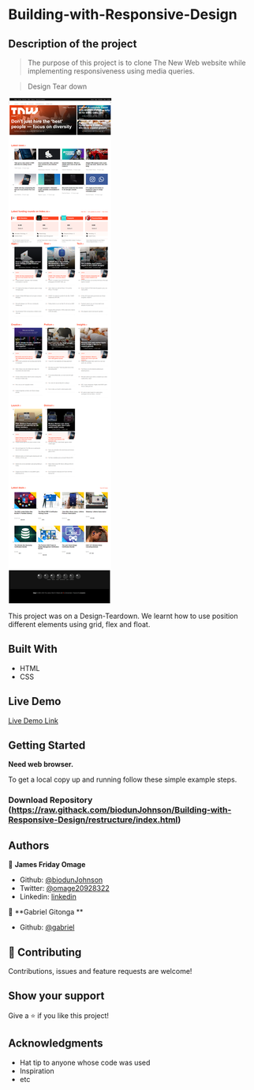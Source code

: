# Building-with-Responsive-Design

## Description of the project 

>The purpose of this project is to clone The New Web website while implementing responsiveness using media queries. 

> Design Tear down

![screenshot](./img/screenshot.png)



This project was on a Design-Teardown. We learnt how to use position different elements using grid, flex and float.

## Built With

- HTML
- CSS

## Live Demo

[Live Demo Link](https://raw.githack.com/biodunJohnson/Building-with-Responsive-Design/restructure/index.html)


## Getting Started

**Need web browser.**

To get a local copy up and running follow these simple example steps.


### Download Repository (https://raw.githack.com/biodunJohnson/Building-with-Responsive-Design/restructure/index.html)


## Authors

👤 **James Friday Omage**

- Github: [@biodunJohnson](https://github.com/biodunJohnson)
- Twitter: [@omage20928322](https://twitter.com/omage20928322)
- Linkedin: [linkedin](https://www.linkedin.com/in/james-friday-omage-299a04b4/)

👤 **Gabriel Gitonga **

- Github: [@gabriel](https://github.com/biodunJohnson/Building-with-Responsive-Design/issues)

## 🤝 Contributing

Contributions, issues and feature requests are welcome!


## Show your support

Give a ⭐️ if you like this project!

## Acknowledgments

- Hat tip to anyone whose code was used
- Inspiration
- etc

